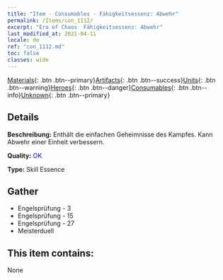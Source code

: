 ```yaml
---
title: "Item - Consumables - Fähigkeitsessenz: Abwehr"
permalink: /Items/con_1112/
excerpt: "Era of Chaos  Fähigkeitsessenz: Abwehr"
last_modified_at: 2021-04-11
locale: de
ref: "con_1112.md"
toc: false
classes: wide
---
```

 [Materials](/de/Items/){: .btn .btn--primary}[Artifacts](/de/Items/Artifacts/){: .btn .btn--success}[Units](/de/Items/Units/){: .btn .btn--warning}[Heroes](/de/Items/Heroes/){: .btn .btn--danger}[Consumables](/de/Items/Consumables/){: .btn .btn--info}[Unknown](/de/Items/Unknown/){: .btn .btn--primary}

## Details
 **Beschreibung:** Enthält die einfachen Geheimnisse des Kampfes. Kann Abwehr einer Einheit verbessern.

 **Quality:** <span style="color: #0000CD">OK</span>

 **Type:** Skill Essence

## Gather

*    Engelsprüfung - 3 
*    Engelsprüfung - 15 
*    Engelsprüfung - 27 
*    Meisterduell 

## This item contains:

  None

